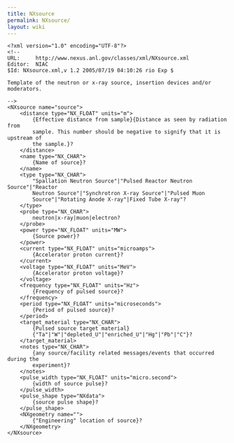```yaml
---
title: NXsource
permalink: NXsource/
layout: wiki
---
```


    <?xml version="1.0" encoding="UTF-8"?>
    <!--
    URL:     http://www.nexus.anl.gov/classes/xml/NXsource.xml
    Editor:  NIAC
    $Id: NXsource.xml,v 1.2 2005/07/19 04:10:26 rio Exp $

    Template of the neutron or x-ray source, insertion devices and/or moderators.

    -->
    <NXsource name="source">
        <distance type="NX_FLOAT" units="m">
            {Effective distance from sample}{Distance as seen by radiation from 
            sample. This number should be negative to signify that it is upstream of 
            the sample.}?
        </distance>
        <name type="NX_CHAR">
            {Name of source}?
        </name>
        <type type="NX_CHAR">
            "Spallation Neutron Source"|"Pulsed Reactor Neutron Source"|"Reactor 
            Neutron Source"|"Synchrotron X-ray Source"|"Pulsed Muon 
            Source"|"Rotating Anode X-ray"|Fixed Tube X-ray"?
        </type>
        <probe type="NX_CHAR">
            neutron|x-ray|muon|electron?
        </probe>
        <power type="NX_FLOAT" units="MW">
            {Source power}?
        </power>
        <current type="NX_FLOAT" units="microamps">
            {Accelerator proton current}?
        </current>
        <voltage type="NX_FLOAT" units="MeV">
            {Accelerator proton voltage}?
        </voltage>
        <frequency type="NX_FLOAT" units="Hz">
            {Frequency of pulsed source}?
        </frequency>
        <period type="NX_FLOAT" units="microseconds">
            {Period of pulsed source}?
        </period>
        <target_material type="NX_CHAR">
            {Pulsed source target material} 
            {"Ta"|"W"|"depleted_U"|"enriched_U"|"Hg"|"Pb"|"C"}?
        </target_material>
        <notes type="NX_CHAR">
            {any source/facility related messages/events that occurred during the 
            experiment}?
        </notes>
        <pulse_width type="NX_FLOAT" units="micro.second">
            {width of source pulse}?
        </pulse_width>
        <pulse_shape type="NXdata">
            {source pulse shape}?
        </pulse_shape>
        <NXgeometry name="">
            {"Engineering" location of source}?
        </NXgeometry>
    </NXsource>

